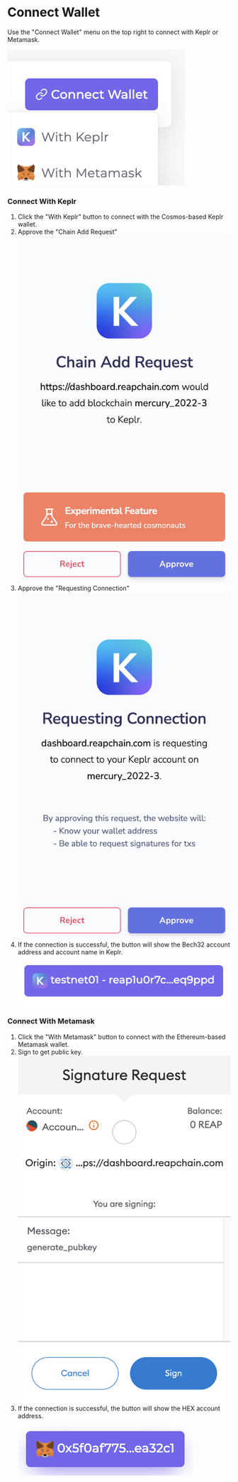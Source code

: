 # Connect Wallet

Use the "Connect Wallet" menu on the top right to connect with Keplr or Metamask.

![](<../../../.gitbook/assets/image (11).png>)



### Connect With Keplr

1. Click the "With Keplr" button to connect with the Cosmos-based Keplr wallet.
2. Approve the "Chain Add Request"\
   ![](<../../../.gitbook/assets/image (2).png>)
3. Approve the "Requesting Connection"\
   ![](<../../../.gitbook/assets/image (9).png>)
4. If the connection is successful, the button will show the Bech32 account address and account name in Keplr.\
   ![](../../../.gitbook/assets/image.png)

### Connect With Metamask

1. Click the "With Metamask" button to connect with the Ethereum-based Metamask wallet.
2. Sign to get public key.\
   ![](<../../../.gitbook/assets/image (5).png>)
3. If the connection is successful, the button will show the HEX account address.\
   ![](<../../../.gitbook/assets/image (21).png>)

